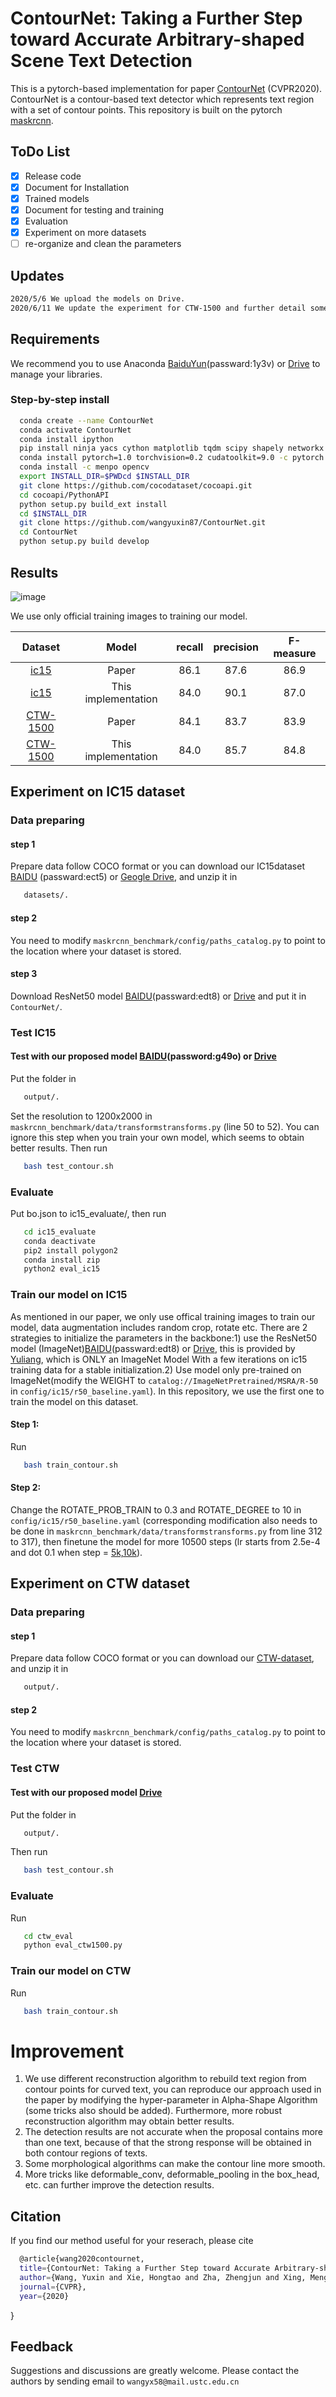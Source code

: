 # ContourNet: Taking a Further Step toward Accurate Arbitrary-shaped Scene Text Detection

This is a pytorch-based implementation for paper [ContourNet](https://arxiv.org/abs/2004.04940) (CVPR2020). ContourNet is a contour-based text detector which represents text region with a set of contour points. This repository is built on the pytorch [maskrcnn](https://github.com/facebookresearch/maskrcnn-benchmark).

## ToDo List

- [x] Release code
- [x] Document for Installation
- [x] Trained models
- [x] Document for testing and training
- [x] Evaluation
- [x] Experiment on more datasets
- [ ] re-organize and clean the parameters

## Updates
```bash
2020/5/6 We upload the models on Drive.
2020/6/11 We update the experiment for CTW-1500 and further detail some training settings.
```
## Requirements

We recommend you to use Anaconda [BaiduYun](https://pan.baidu.com/s/1_J9INU-UpiT43qormibAuw)(passward:1y3v) or [Drive](https://drive.google.com/file/d/1H64lTpR3xzlSRfUxfZa4dOhAYZJcO7RU/view?usp=sharing) to manage your libraries.


### Step-by-step install

```bash
  conda create --name ContourNet
  conda activate ContourNet
  conda install ipython
  pip install ninja yacs cython matplotlib tqdm scipy shapely networkx pandas
  conda install pytorch=1.0 torchvision=0.2 cudatoolkit=9.0 -c pytorch
  conda install -c menpo opencv
  export INSTALL_DIR=$PWDcd $INSTALL_DIR
  git clone https://github.com/cocodataset/cocoapi.git
  cd cocoapi/PythonAPI
  python setup.py build_ext install
  cd $INSTALL_DIR
  git clone https://github.com/wangyuxin87/ContourNet.git
  cd ContourNet
  python setup.py build develop
```
## Results
![image](https://github.com/wangyuxin87/ContourNet/blob/master/demo/display.png)

We use only official training images to training our model.

|        Dataset       	|        Model       	| recall 	| precision 	| F-measure 	|
|:------------------: |:------------------:	|:---------:	|:------:	|:---------:	|
|        [ic15](https://rrc.cvc.uab.es/?ch=4)       	|      Paper   	|    86.1   	|     87.6   	|    86.9   	|   
|        [ic15](https://rrc.cvc.uab.es/?ch=4)       	|  This implementation 	|    84.0   	|     90.1   	|    87.0   	| 
|  [CTW-1500](https://github.com/Yuliang-Liu/Curve-Text-Detector) |      Paper   	|    84.1   	|     83.7   	|    83.9   	|   
|  [CTW-1500](https://github.com/Yuliang-Liu/Curve-Text-Detector) |  This implementation 	|    84.0   	|     85.7   	|    84.8   	| 

## Experiment on IC15 dataset
### Data preparing 
#### step 1
   Prepare data follow COCO format or you can download our IC15dataset [BAIDU](https://pan.baidu.com/s/1GbF0PnWDKw3qn2o2XgpB7Q) (passward:ect5) or [Geogle Drive](https://drive.google.com/file/d/1ZWRQWJwhydoCsqdNlX80y94cKQedUywO/view?usp=sharing), and unzip it in 
```bash
   datasets/.
```
#### step 2
You need to modify ```maskrcnn_benchmark/config/paths_catalog.py``` to point to the location where your dataset is stored.

#### step 3
Download ResNet50 model [BAIDU](https://pan.baidu.com/s/1nYePd4BgsBjhToeD2y1RbQ)(passward:edt8) or [Drive](https://drive.google.com/file/d/1GZRktoRS4hoXmsCrucl3liLyMzl56WK7/view?usp=sharing) and put it in ```ContourNet/```. 

### Test IC15
#### Test with our proposed model [BAIDU](https://pan.baidu.com/s/15xHgwUeMs-EYfHiBvNH0MQ)(password:g49o) or [Drive](https://drive.google.com/drive/folders/10iJcEuR90tpkkyoIJ4Zq5r2xjwUWYYbc?usp=sharing)
Put the folder in 
```bash 
   output/.
```
Set the resolution to 1200x2000 in ```maskrcnn_benchmark/data/transformstransforms.py``` (line 50 to 52). You can ignore this step when you train your own model, which seems to obtain better results. Then run
```bash 
   bash test_contour.sh
```

### Evaluate
Put bo.json to ic15_evaluate/, then run
```bash 
   cd ic15_evaluate
   conda deactivate
   pip2 install polygon2
   conda install zip
   python2 eval_ic15
```

### Train our model on IC15
As mentioned in our paper, we only use offical training images to train our model, data augmentation includes random crop, rotate etc. There are 2 strategies to initialize the parameters in the backbone:1) use the ResNet50 model (ImageNet)[BAIDU](https://pan.baidu.com/s/1nYePd4BgsBjhToeD2y1RbQ)(passward:edt8) or [Drive](https://drive.google.com/file/d/1GZRktoRS4hoXmsCrucl3liLyMzl56WK7/view?usp=sharing), this is provided by [Yuliang](https://github.com/Yuliang-Liu/Box_Discretization_Network), which is ONLY an ImageNet Model With a few iterations on ic15 training data for a stable initialization.2) Use model only pre-trained on ImageNet(modify the WEIGHT to ```catalog://ImageNetPretrained/MSRA/R-50``` in ```config/ic15/r50_baseline.yaml```). In this repository, we use the first one to train the model on this dataset.
#### Step 1:
Run
```bash 
   bash train_contour.sh
```
#### Step 2:
   Change the ROTATE_PROB_TRAIN to 0.3 and ROTATE_DEGREE to 10 in ```config/ic15/r50_baseline.yaml``` (corresponding modification also needs to be done in ```maskrcnn_benchmark/data/transformstransforms.py``` from line 312 to 317), then finetune the model for more 10500 steps (lr starts from 2.5e-4 and dot 0.1 when step = [5k,10k](optional)).

## Experiment on CTW dataset
### Data preparing 
#### step 1
   Prepare data follow COCO format or you can download our [CTW-dataset](https://drive.google.com/file/d/1YbohYSs4T6yyVMEYCpr18fzKiUWzYVOe/view?usp=sharing), and unzip it in
```bash 
   output/.
```
#### step 2
   You need to modify ```maskrcnn_benchmark/config/paths_catalog.py``` to point to the location where your dataset is stored.
### Test CTW
#### Test with our proposed model [Drive](https://drive.google.com/drive/folders/1vEaYiS7Qxvhj6rdqTOATT-ke86FqGHnF?usp=sharing)
Put the folder in 
```bash 
   output/.
```  
Then run
```bash 
   bash test_contour.sh
```
### Evaluate
Run
```bash 
   cd ctw_eval
   python eval_ctw1500.py
```

### Train our model on CTW
Run
```bash 
   bash train_contour.sh
```
# Improvement
1. We use different reconstruction algorithm to rebuild text region from contour points for curved text, you can reproduce our approach used in the paper by modifying the hyper-parameter in Alpha-Shape Algorithm (some tricks also should be added). Furthermore, more robust reconstruction algorithm may obtain better results.
2. The detection results are not accurate when the proposal contains more than one text, because of that the strong response will be obtained in both contour regions of texts. 
3. Some morphological algorithms can make the contour line more smooth.
4. More tricks like deformable_conv, deformable_pooling in the box_head, etc. can further improve the detection results.

## Citation
If you find our method useful for your reserach, please cite
```bash 
  @article{wang2020contournet,
  title={ContourNet: Taking a Further Step toward Accurate Arbitrary-shaped Scene Text Detection},
  author={Wang, Yuxin and Xie, Hongtao and Zha, Zhengjun and Xing, Mengting and Fu, Zilong and Zhang, Yongdong},
  journal={CVPR},
  year={2020}
 ```
}

## Feedback
Suggestions and discussions are greatly welcome. Please contact the authors by sending email to ```wangyx58@mail.ustc.edu.cn```
